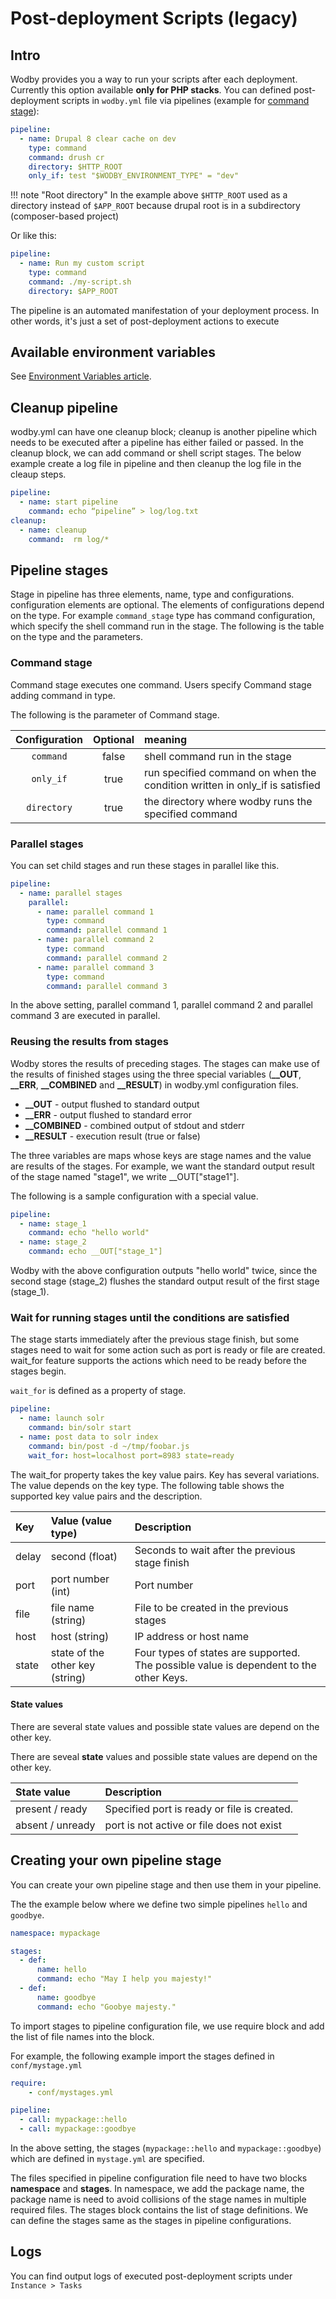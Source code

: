 # Post-deployment Scripts (legacy)

## Intro

Wodby provides you a way to run your scripts after each deployment. Currently this option available **only for PHP stacks**. You can defined post-deployment scripts in `wodby.yml` file via pipelines (example for [command stage](#command-stage)):

```yml
pipeline:
  - name: Drupal 8 clear cache on dev
    type: command
    command: drush cr
    directory: $HTTP_ROOT
    only_if: test "$WODBY_ENVIRONMENT_TYPE" = "dev" 
```    

!!! note "Root directory"
    In the example above `$HTTP_ROOT` used as a directory instead of `$APP_ROOT` because drupal root is in a subdirectory (composer-based project) 
    
Or like this:

```yml
pipeline:
  - name: Run my custom script
    type: command
    command: ./my-script.sh
    directory: $APP_ROOT
```

The pipeline is an automated manifestation of your deployment process. In other words, it's just a set of post-deployment actions to execute

##  Available environment variables

See [Environment Variables article](../infrastructure/env-vars.md). 

## Cleanup pipeline

wodby.yml can have one cleanup block; cleanup is another pipeline which needs to be executed after a pipeline has either failed or passed. In the cleanup block, we can add command or shell script stages. The below example create a log file in pipeline and then cleanup the log file in the cleaup steps.

```yml
pipeline:
  - name: start pipeline
    command: echo “pipeline” > log/log.txt
cleanup:
  - name: cleanup
    command:  rm log/*
```

## Pipeline stages

Stage in pipeline has three elements, name, type and configurations. configuration elements are optional. The elements of configurations depend on the type. For example `command_stage` type has command configuration, which specify the shell command run in the stage. The following is the table on the type and the parameters.

### Command stage

Command stage executes one command. Users specify Command stage adding command in type.

The following is the parameter of Command stage.

|  Configuration | Optional   | meaning                                                                     |
|:--------------:|:----------:|:----------------------------------------------------------------------------|
|   `command`      | false      | shell command run in the stage                                              |
|   `only_if`      | true       | run specified command on when the condition written in only_if is satisfied |
|   `directory`    | true       | the directory where wodby runs the specified command                       |

### Parallel stages

You can set child stages and run these stages in parallel like this.

```yml
pipeline:
  - name: parallel stages
    parallel:
      - name: parallel command 1
        type: command
        command: parallel command 1
      - name: parallel command 2
        type: command
        command: parallel command 2
      - name: parallel command 3
        type: command
        command: parallel command 3
```

In the above setting, parallel command 1, parallel command 2 and parallel command 3 are executed in parallel.

### Reusing the results from stages

Wodby stores the results of preceding stages. The stages can make use of the results of finished stages using the three special variables (**\_\_OUT**, **\_\_ERR**, **\_\_COMBINED** and **\_\_RESULT**) in wodby.yml configuration files.
                                                                                                                                          
* **\_\_OUT** -  output flushed to standard output 
* **\_\_ERR** - output flushed to standard error 
* **\_\_COMBINED** - combined output of stdout and stderr
* **\_\_RESULT** - execution result (true or false)
                                                                                                                                          
The three variables are maps whose keys are stage names and the value are results of the stages. For example, we want the standard output result of the stage named "stage1", we write __OUT["stage1"].

The following is a sample configuration with a special value.

```yml
pipeline:
  - name: stage_1
    command: echo "hello world"
  - name: stage_2
    command: echo __OUT["stage_1"]
```

Wodby with the above configuration outputs "hello world" twice, since the second stage (stage_2) flushes the standard output result of the first stage (stage_1).

### Wait for running stages until the conditions are satisfied

The stage starts immediately after the previous stage finish, but some stages need to wait for some action such as port is ready or file are created. wait_for feature supports the actions which need to be ready before the stages begin.

`wait_for` is defined as a property of stage.

```yml
pipeline:
  - name: launch solr
    command: bin/solr start
  - name: post data to solr index
    command: bin/post -d ~/tmp/foobar.js
    wait_for: host=localhost port=8983 state=ready
```

The wait_for property takes the key value pairs. Key has several variations. The value depends on the key type. The following table shows the supported key value pairs and the description.

| Key     | Value (value type)  | Description                                         |
|:--------|:--------------------|:----------------------------------------------------|
| delay   | second (float)      | Seconds to wait after the previous stage finish     |
| port    | port number (int)   | Port number                                         |
| file    | file name (string)  | File to be created in the previous stages           |
| host    | host (string)       | IP address or host name                             |
| state   | state of the other key (string) | Four types of states are supported. The possible value is dependent to the other Keys. |

#### State values

There are several state values and possible state values are depend on the other key.

There are seveal **state** values and possible state values are depend on the other key.

| State value       | Description                                         |
|:------------------|:----------------------------------------------------|
| present / ready   | Specified port is ready or file is created.         |
| absent  / unready | port is not active or file does not exist           |

## Creating your own pipeline stage

You can create your own pipeline stage and then use them in your pipeline.

The the example below where we define two simple pipelines `hello` and `goodbye`.

```yml
namespace: mypackage

stages:
  - def:
      name: hello
      command: echo "May I help you majesty!"
  - def:
      name: goodbye
      command: echo "Goobye majesty."
```

To import stages to pipeline configuration file, we use require block and add the list of file names into the block.

For example, the following example import the stages defined in `conf/mystage.yml`

```yml
require:
    - conf/mystages.yml

pipeline:
  - call: mypackage::hello
  - call: mypackage::goodbye
```

In the above setting, the stages (`mypackage::hello` and `mypackage::goodbye`) which are defined in `mystage.yml` are specified.

The files specified in pipeline configuration file need to have two blocks **namespace** and **stages**. In namespace, we add the package name, the package name is need to avoid collisions of the stage names in multiple required files. The stages block contains the list of stage definitions. We can define the stages same as the stages in pipeline configurations.

## Logs

You can find output logs of executed post-deployment scripts under `Instance > Tasks`
